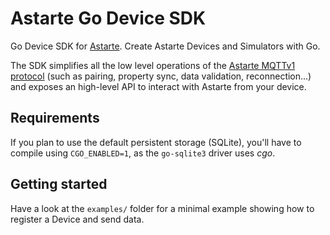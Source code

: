 # Astarte Go Device SDK

Go Device SDK for [Astarte](https://github.com/astarte-platform). Create Astarte Devices and Simulators with Go.

The SDK simplifies all the low level operations of the [Astarte MQTTv1 protocol](https://docs.astarte-platform.org/latest/080-mqtt-v1-protocol.html) (such as pairing, property sync, data validation, reconnection...) and exposes an high-level API to interact with Astarte from your device.

## Requirements

If you plan to use the default persistent storage (SQLite), you'll have to compile using `CGO_ENABLED=1`, as the `go-sqlite3` driver uses *cgo*.

## Getting started

Have a look at the `examples/` folder for a minimal example showing how to register a Device and send data.
